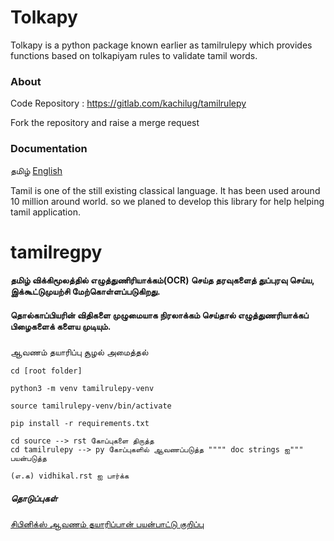 # Tolkapy
Tolkapy is a python package known earlier as tamilrulepy 
which provides functions based on tolkapiyam rules to validate tamil words.


### About
Code Repository : https://gitlab.com/kachilug/tamilrulepy

Fork the repository and raise a merge request

### Documentation
தமிழ்  [English](https://tamilrulepy.readthedocs.io/en/latest/)



Tamil is one of the still existing classical language. 
It has been used around 10 million around world. so we
planed to develop this library for help helping tamil
application.  





# tamilregpy
#### தமிழ் விக்கிமூலத்தில் எழுத்துணிரியாக்கம்(OCR) செய்த தரவுகளைத் துப்புரவு செய்ய, இக்கூட்டுமுயற்சி மேற்கொள்ளப்படுகிறது.
#### தொல்காப்பியரின் விதிகளை முழுமையாக நிரலாக்கம் செய்தால் எழுத்துணரியாக்கப் பிழைகளைக் களைய முடியும்.

##### 
ஆவணம் தயாரிப்பு சூழல் அமைத்தல்
```
cd [root folder]

python3 -m venv tamilrulepy-venv

source tamilrulepy-venv/bin/activate

pip install -r requirements.txt

cd source --> rst கோப்புகளை திருத்த 
cd tamilrulepy --> py கோப்புகளில் ஆவணப்படுத்த """" doc strings ஐ""" பயன்படுத்த

(எ.க) vidhikal.rst ஐ பார்க்க
```
##### தொடுப்புகள் 

[சிபினிக்ஸ் ஆவணம் தயாரிப்பான் பயன்பாட்டு குறிப்பு](https://eikonomega.medium.com/getting-started-with-sphinx-autodoc-part-1-2cebbbca5365)
